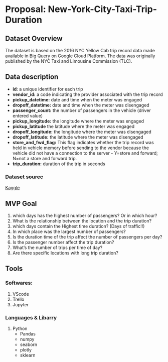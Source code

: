 # Proposal: New-York-City-Taxi-Trip-Duration
## Dataset Overview
The dataset is based on the 2016 NYC Yellow Cab trip record data made available in Big Query on Google Cloud Platform. The data was originally published by the NYC Taxi and Limousine Commission (TLC). 

## Data description
- **id**: a unique identifier for each trip
- **vendor_id:** a code indicating the provider associated with the trip record
- **pickup_datetime:** date and time when the meter was engaged
- **dropoff_datetime:**  date and time when the meter was disengaged
- **passenger_count:** the number of passengers in the vehicle (driver entered value)
- **pickup_longitude:** the longitude where the meter was engaged
- **pickup_latitude**  the latitude where the meter was engaged
- **dropoff_longitude:** the longitude where the meter was disengaged
- **dropoff_latitude:** the latitude where the meter was disengaged
- **store_and_fwd_flag:** This flag indicates whether the trip record was held in vehicle memory before sending to the vendor because the vehicle did not have a connection to  the server - Y=store and forward; N=not a store and forward trip.
- **trip_duration:** duration of the trip in seconds

### Dataset sourec
[Kaggle](https://www.kaggle.com/c/nyc-taxi-trip-duration/data)

## MVP Goal 
1. which days has the highest number of passengers? Or in which hour?
2. What is the relationship between the location and the trip duration?
3. which days contain the Highest time duration? (Days of traffic!!)
4. In which place was the largest number of passengers?
5. Is the duration time of the trip affect the number of passengers per day?
6. Is the passenger number affect the trip duration?
7. What’s the number of trips per time of day?
8. Are there specific locations with long trip duration? 

## Tools
### Softwares:
1. VScode
2. Trello
3. Jupyter

### Languages & Libarry
1. Python
   - Pandas
   - numpy
   - seaborn
   - plotly
   - sklearn

